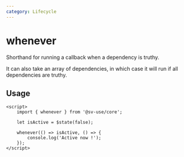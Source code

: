 ```yaml
---
category: Lifecycle
---
```


# whenever

Shorthand for running a callback when a dependency is truthy.

It can also take an array of dependencies, in which case it will run if all
dependencies are truthy.

## Usage

```svelte
<script>
    import { whenever } from '@sv-use/core';

    let isActive = $state(false);

    whenever(() => isActive, () => {
        console.log('Active now !');
    });
</script>
```
